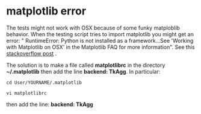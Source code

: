 

# matplotlib error

The tests might not work with OSX because of some funky matploblib behavior. When the testing script tries to import matplotlib you might get an error: " RuntimeError: Python is not installed as a framework...See 'Working with Matplotlib on OSX' in the Matplotlib FAQ for more information". See this [stackoverflow post](https://stackoverflow.com/questions/29433824/unable-to-import-matplotlib-pyplot-as-plt-in-virtualenv) .

The solution is to make a file called **matplotlibrc** in the directory **~/.matplotlib** then add the line **backend: TkAgg**. In particular:

`cd User/YOURNAME/.matplotlib`

`vi matplotlibrc`

then add the line: **backend: TkAgg**
